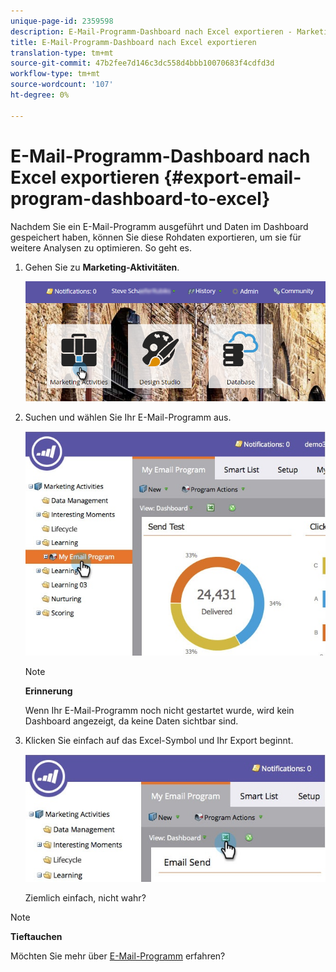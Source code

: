 ```yaml
---
unique-page-id: 2359598
description: E-Mail-Programm-Dashboard nach Excel exportieren - Marketing Docs - Produktdokumentation
title: E-Mail-Programm-Dashboard nach Excel exportieren
translation-type: tm+mt
source-git-commit: 47b2fee7d146c3dc558d4bbb10070683f4cdfd3d
workflow-type: tm+mt
source-wordcount: '107'
ht-degree: 0%

---
```



# E-Mail-Programm-Dashboard nach Excel exportieren {#export-email-program-dashboard-to-excel}

Nachdem Sie ein E-Mail-Programm ausgeführt und Daten im Dashboard gespeichert haben, können Sie diese Rohdaten exportieren, um sie für weitere Analysen zu optimieren. So geht es.

1. Gehen Sie zu **Marketing-Aktivitäten**.

   ![](assets/login-marketing-activities-1.png)

1. Suchen und wählen Sie Ihr E-Mail-Programm aus.

   ![](assets/lifecycledashboard.jpg)

   >[!NOTE]
   >
   >**Erinnerung**
   >
   >
   >Wenn Ihr E-Mail-Programm noch nicht gestartet wurde, wird kein Dashboard angezeigt, da keine Daten sichtbar sind.

1. Klicken Sie einfach auf das Excel-Symbol und Ihr Export beginnt.

   ![](assets/lifecycle.jpg)

   Ziemlich einfach, nicht wahr?

>[!NOTE]
>
>**Tieftauchen**
>
>Möchten Sie mehr über [E-Mail-Programm](http://docs.marketo.com/display/docs/email+programs) erfahren?

